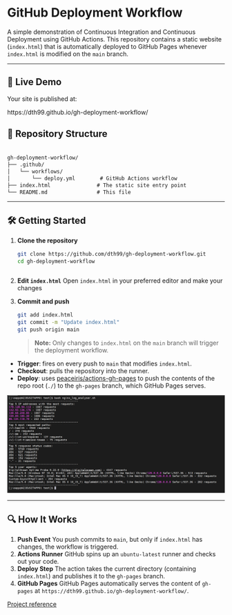 # GitHub Deployment Workflow

A simple demonstration of Continuous Integration and Continuous Deployment using GitHub Actions. This repository contains a static website (`index.html`) that is automatically deployed to GitHub Pages whenever `index.html` is modified on the `main` branch.

---

## 🚀 Live Demo

Your site is published at:


https\://dth99.github.io/gh-deployment-workflow/

## 📂 Repository Structure

```

gh-deployment-workflow/
├── .github/
│   └── workflows/
│       └── deploy.yml        # GitHub Actions workflow
├── index.html               # The static site entry point
└── README.md                # This file

````

---

## 🛠 Getting Started

1. **Clone the repository**  
   ```bash
   git clone https://github.com/dth99/gh-deployment-workflow.git
   cd gh-deployment-workflow
  ```
```
2. **Edit `index.html`**
   Open `index.html` in your preferred editor and make your changes

3. **Commit and push**

   ```bash
   git add index.html
   git commit -m "Update index.html"
   git push origin main
   ```

   > **Note:** Only changes to `index.html` on the `main` branch will trigger the deployment workflow.



* **Trigger**: fires on every push to `main` that modifies `index.html`.
* **Checkout**: pulls the repository into the runner.
* **Deploy**: uses [peaceiris/actions-gh-pages](https://github.com/peaceiris/actions-gh-pages) to push the contents of the repo root (`./`) to the `gh-pages` branch, which GitHub Pages serves.

![dth99](https://github.com/dth99/mini-devops-projects/blob/main/Nginx_log_Analyser/image.png)



---

## 🔍 How It Works

1. **Push Event**
   You push commits to `main`, but only if `index.html` has changes, the workflow is triggered.
2. **Actions Runner**
   GitHub spins up an `ubuntu-latest` runner and checks out your code.
3. **Deploy Step**
   The action takes the current directory (containing `index.html`) and publishes it to the `gh-pages` branch.
4. **GitHub Pages**
   GitHub Pages automatically serves the content of `gh-pages` at `https://dth99.github.io/gh-deployment-workflow/`.


[Project reference](https://roadmap.sh/projects/github-actions-deployment-workflow)

